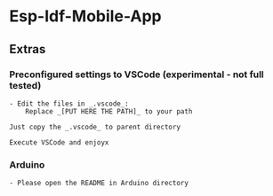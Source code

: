 # Esp-Idf-Mobile-App

## Extras

### Preconfigured settings to VSCode (experimental - not full tested)

    - Edit the files in _.vscode_:
        Replace _[PUT HERE THE PATH]_ to your path

    Just copy the _.vscode_ to parent directory

    Execute VSCode and enjoyx

### Arduino

    - Please open the README in Arduino directory
    

